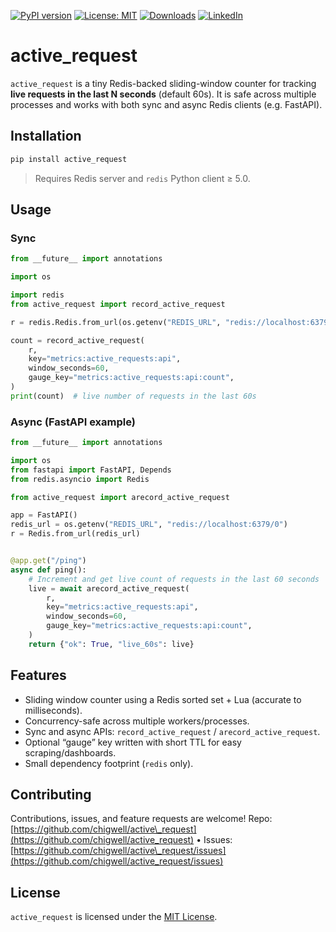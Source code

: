 [![PyPI version](https://badge.fury.io/py/active_request.svg)](https://badge.fury.io/py/active_request)
[![License: MIT](https://img.shields.io/badge/License-MIT-green.svg)](https://opensource.org/licenses/MIT)
[![Downloads](https://static.pepy.tech/badge/active_request)](https://pepy.tech/project/active_request)
[![LinkedIn](https://img.shields.io/badge/LinkedIn-blue)](https://www.linkedin.com/in/eugene-evstafev-716669181/)

# active\_request

`active_request` is a tiny Redis-backed sliding-window counter for tracking **live requests in the last N seconds** (default 60s). It is safe across multiple processes and works with both sync and async Redis clients (e.g. FastAPI).

## Installation

```bash
pip install active_request
```

> Requires Redis server and `redis` Python client ≥ 5.0.

## Usage

### Sync

```python
from __future__ import annotations

import os

import redis
from active_request import record_active_request

r = redis.Redis.from_url(os.getenv("REDIS_URL", "redis://localhost:6379/0"))

count = record_active_request(
    r,
    key="metrics:active_requests:api",
    window_seconds=60,
    gauge_key="metrics:active_requests:api:count",
)
print(count)  # live number of requests in the last 60s
```

### Async (FastAPI example)

```python
from __future__ import annotations

import os
from fastapi import FastAPI, Depends
from redis.asyncio import Redis

from active_request import arecord_active_request

app = FastAPI()
redis_url = os.getenv("REDIS_URL", "redis://localhost:6379/0")
r = Redis.from_url(redis_url)


@app.get("/ping")
async def ping():
    # Increment and get live count of requests in the last 60 seconds
    live = await arecord_active_request(
        r,
        key="metrics:active_requests:api",
        window_seconds=60,
        gauge_key="metrics:active_requests:api:count",
    )
    return {"ok": True, "live_60s": live}
```

## Features

* Sliding window counter using a Redis sorted set + Lua (accurate to milliseconds).
* Concurrency-safe across multiple workers/processes.
* Sync and async APIs: `record_active_request` / `arecord_active_request`.
* Optional “gauge” key written with short TTL for easy scraping/dashboards.
* Small dependency footprint (`redis` only).

## Contributing

Contributions, issues, and feature requests are welcome!
Repo: [https://github.com/chigwell/active\_request](https://github.com/chigwell/active_request) • Issues: [https://github.com/chigwell/active\_request/issues](https://github.com/chigwell/active_request/issues)

## License

`active_request` is licensed under the [MIT License](https://choosealicense.com/licenses/mit/).

